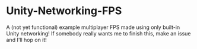 Unity-Networking-FPS
====================

A (not yet functional) example multiplayer FPS made using only built-in Unity networking! If somebody really wants me to finish this, make an issue and I'll hop on it!
